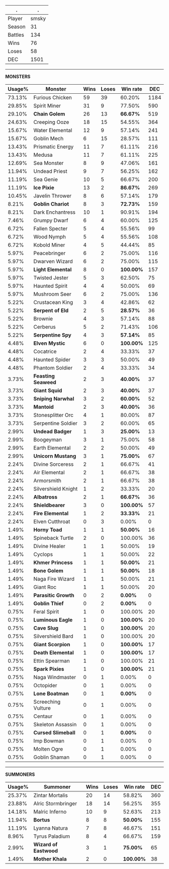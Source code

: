 .|.
|-|-
Player|smsky
Season|31
Battles|134
Wins|76
Loses|58
DEC|1501

---
**MONSTERS**

Usage%|Monster|Wins|Loses|Win rate|DEC|
-|-|-|-|-|-|
73.13%|Furious Chicken|59|39|60.20%|1184|
29.85%|Spirit Miner|31|9|77.50%|590|
29.10%|**Chain Golem**|26|13|**66.67%**|519|
24.63%|Creeping Ooze|18|15|54.55%|364|
15.67%|Water Elemental|12|9|57.14%|241|
15.67%|Goblin Mech|6|15|28.57%|111|
13.43%|Prismatic Energy|11|7|61.11%|216|
13.43%|Medusa|11|7|61.11%|225|
12.69%|Sea Monster|8|9|47.06%|161|
11.94%|Undead Priest|9|7|56.25%|162|
11.19%|Sea Genie|10|5|66.67%|200|
11.19%|**Ice Pixie**|13|2|**86.67%**|269|
10.45%|Javelin Thrower|8|6|57.14%|179|
8.21%|**Goblin Chariot**|8|3|**72.73%**|159|
8.21%|Dark Enchantress|10|1|90.91%|194|
7.46%|Grumpy Dwarf|6|4|60.00%|125|
6.72%|Fallen Specter|5|4|55.56%|99|
6.72%|Wood Nymph|5|4|55.56%|108|
6.72%|Kobold Miner|4|5|44.44%|85|
5.97%|Peacebringer|6|2|75.00%|116|
5.97%|Dwarven Wizard|6|2|75.00%|115|
5.97%|**Light Elemental**|8|0|**100.00%**|157|
5.97%|Twisted Jester|5|3|62.50%|75|
5.97%|Haunted Spirit|4|4|50.00%|69|
5.97%|Mushroom Seer|6|2|75.00%|136|
5.22%|Crustacean King|3|4|42.86%|62|
5.22%|**Serpent of Eld**|2|5|**28.57%**|36|
5.22%|Brownie|4|3|57.14%|88|
5.22%|Cerberus|5|2|71.43%|106|
5.22%|**Serpentine Spy**|4|3|**57.14%**|85|
4.48%|**Elven Mystic**|6|0|**100.00%**|125|
4.48%|Cocatrice|2|4|33.33%|37|
4.48%|Haunted Spider|3|3|50.00%|49|
4.48%|Phantom Soldier|2|4|33.33%|34|
3.73%|**Feasting Seaweed**|2|3|**40.00%**|37|
3.73%|**Giant Squid**|2|3|**40.00%**|37|
3.73%|**Sniping Narwhal**|3|2|**60.00%**|52|
3.73%|**Mantoid**|2|3|**40.00%**|36|
3.73%|Stonesplitter Orc|4|1|80.00%|87|
3.73%|Serpentine Soldier|3|2|60.00%|65|
2.99%|**Undead Badger**|1|3|**25.00%**|13|
2.99%|Boogeyman|3|1|75.00%|58|
2.99%|Earth Elemental|2|2|50.00%|49|
2.99%|**Unicorn Mustang**|3|1|**75.00%**|67|
2.24%|Divine Sorceress|2|1|66.67%|41|
2.24%|Air Elemental|2|1|66.67%|38|
2.24%|Armorsmith|2|1|66.67%|38|
2.24%|Silvershield Knight|1|2|33.33%|20|
2.24%|**Albatross**|2|1|**66.67%**|36|
2.24%|**Shieldbearer**|3|0|**100.00%**|57|
2.24%|**Fire Elemental**|1|2|**33.33%**|21|
2.24%|Elven Cutthroat|0|3|0.00%|0|
1.49%|**Horny Toad**|1|1|**50.00%**|16|
1.49%|Spineback Turtle|2|0|100.00%|36|
1.49%|Divine Healer|1|1|50.00%|19|
1.49%|Cyclops|1|1|50.00%|22|
1.49%|**Khmer Princess**|1|1|**50.00%**|21|
1.49%|**Bone Golem**|1|1|**50.00%**|18|
1.49%|Naga Fire Wizard|1|1|50.00%|21|
1.49%|Giant Roc|1|1|50.00%|20|
1.49%|**Parasitic Growth**|0|2|**0.00%**|0|
1.49%|**Goblin Thief**|0|2|**0.00%**|0|
0.75%|Feral Spirit|1|0|100.00%|20|
0.75%|**Luminous Eagle**|1|0|**100.00%**|20|
0.75%|**Cave Slug**|1|0|**100.00%**|20|
0.75%|Silvershield Bard|1|0|100.00%|20|
0.75%|**Giant Scorpion**|1|0|**100.00%**|17|
0.75%|**Death Elemental**|1|0|**100.00%**|17|
0.75%|Ettin Spearman|1|0|100.00%|21|
0.75%|**Spark Pixies**|1|0|**100.00%**|21|
0.75%|Naga Windmaster|0|1|0.00%|0|
0.75%|Octopider|0|1|0.00%|0|
0.75%|**Lone Boatman**|0|1|**0.00%**|0|
0.75%|Screeching Vulture|0|1|0.00%|0|
0.75%|Centaur|0|1|0.00%|0|
0.75%|Skeleton Assassin|0|1|0.00%|0|
0.75%|**Cursed Slimeball**|0|1|**0.00%**|0|
0.75%|Imp Bowman|0|1|0.00%|0|
0.75%|Molten Ogre|0|1|0.00%|0|
0.75%|Goblin Shaman|0|1|0.00%|0|

---
**SUMMONERS**

Usage%|Summoner|Wins|Loses|Win rate|DEC|
-|-|-|-|-|-|
25.37%|Zintar Mortalis|20|14|58.82%|360|
23.88%|Alric Stormbringer|18|14|56.25%|355|
14.18%|Malric Inferno|10|9|52.63%|213|
11.94%|**Bortus**|8|8|**50.00%**|155|
11.19%|Lyanna Natura|7|8|46.67%|151|
8.96%|Tyrus Paladium|8|4|66.67%|159|
2.99%|**Wizard of Eastwood**|3|1|**75.00%**|65|
1.49%|**Mother Khala**|2|0|**100.00%**|38|
